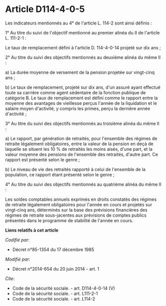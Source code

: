 # Article D114-4-0-5

Les indicateurs mentionnés au 4° de l'article L. 114-2 sont ainsi définis : 

1° Au titre du suivi de l'objectif mentionné au premier alinéa du II de l'article L. 111-2-1 : 

Le taux de remplacement défini à l'article D. 114-4-0-14 projeté sur dix ans ; 

2° Au titre du suivi des objectifs mentionnés au deuxième alinéa du même II : 

a) La durée moyenne de versement de la pension projetée sur vingt-cinq ans ; 

b) Le taux de remplacement, projeté sur dix ans, d'un assuré ayant effectué toute sa carrière comme agent sédentaire de la
fonction publique de catégorie B. Le taux de remplacement est défini comme le rapport entre la moyenne des avantages de
vieillesse perçus l'année de la liquidation et le salaire moyen d'activité, y compris les primes, perçu la dernière année
d'activité ; 

3° Au titre du suivi des objectifs mentionnés au troisième alinéa du même II : 

a) Le rapport, par génération de retraités, pour l'ensemble des régimes de retraite légalement obligatoires, entre la valeur
de la pension en deçà de laquelle se situent les 10 % de retraités les moins aisés, d'une part, et la valeur moyenne des
pensions de l'ensemble des retraités, d'autre part. Ce rapport est présenté selon le genre ; 

b) Le niveau de vie des retraités rapporté à celui de l'ensemble de la population, ce rapport étant présenté selon le
genre ; 

4° Au titre du suivi des objectifs mentionnés au quatrième alinéa du même II : 

Les soldes comptables annuels exprimés en droits constatés des régimes de retraite légalement obligatoires pour l'année en
cours et projetés sur vingt-cinq ans, déterminés sur la base des prévisions financières des régimes de retraite sous-jacentes
aux prévisions de comptes publics présentés dans le programme de stabilité de l'année en cours.

**Liens relatifs à cet article**

_Codifié par_:

  - Décret n°85-1354 du 17 décembre 1985

_Modifié par_:

  - Décret n°2014-654 du 20 juin 2014 - art. 1

_Cite_:

  - Code de la sécurité sociale. - art. D114-4-0-14 (V)
  - Code de la sécurité sociale. - art. L111-2-1
  - Code de la sécurité sociale. - art. L114-2
